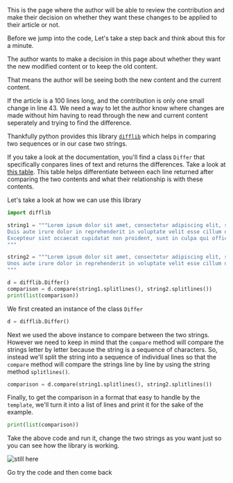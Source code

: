 This is the page where the author will be able to review the contribution and make their decision on whether they want these changes to be applied to their article or not.

Before we jump into the code, Let's take a step back and think about this for a minute.

The author wants to make a decision in this page about whether they want the new modified content or to keep the old content.

That means the author will be seeing both the new content and the current content.

If the article is a 100 lines long, and the contribution is only one small change in line 43. We need a way to let the author know where changes are made without him having to read through the new and current content seperately and trying to find the difference.

Thankfully python provides this library [`difflib`](https://docs.python.org/3/library/difflib.html) which helps in comparing two sequences or in our case two strings. 

If you take a look at the documentation, you'll find a class `Differ` that specifically conpares lines of text and returns the differences. Take a look at [this table](https://docs.python.org/3/library/difflib.html#difflib.Differ). This table helps differentiate between each line returned after comparing the two contents and what their relationship is with these contents.

Let's take a look at how we can use this library
```python
import difflib

string1 = """Lorem ipsum dolor sit amet, consectetur adipiscing elit, sed do eiusmod tempor incididunt ut labore et dolore magna aliqua. Ut enim ad minim veniam, quis nostrud exercitation ullamco laboris nisi ut aliquip ex ea commodo consequat. 
Duis aute irure dolor in reprehenderit in voluptate velit esse cillum dolore eu fugiat nulla pariatur.
Excepteur sint occaecat cupidatat non proident, sunt in culpa qui officia deserunt mollit anim id est laborum.
"""

string2 = """Lorem ipsum dolor sit amet, consectetur adipiscing elit, sed do eiusmod tempor incididunt ut labore et dolore magna aliqua. Ut enim ad minim veniam, quis nostrud exercitation ullamco laboris nisi ut aliquip ex ea commodo consequat. 
Unos aute irure dolor in reprehenderit in voluptate velit esse cillum dolore eu fugiat nulla pariatur. 
"""

d = difflib.Differ()
comparison = d.compare(string1.splitlines(), string2.splitlines())
print(list(comparison))
```

We first created an instance of the class `Differ`
```python
d = difflib.Differ()
```

Next we used the above instance to compare between the two strings. However we need to keep in mind that the `compare` method will compare the strings letter by letter because the string is a sequence of characters. So, instead we'll split the string into a sequence of individual lines so that the `compare` method will compare the strings line by line by using the string method `splitlines()`.
```python
comparison = d.compare(string1.splitlines(), string2.splitlines())
```

Finally, to get the comparison in a format that easy to handle by the `template`, we'll turn it into a list of lines and print it for the sake of the example.
```python
print(list(comparison))
```

Take the above code and run it, change the two strings as you want just so you can see how the library is working.

![still here](https://media.giphy.com/media/Wwfto5K9ixU9xzf5lK/giphy.gif)

Go try the code and then come back
